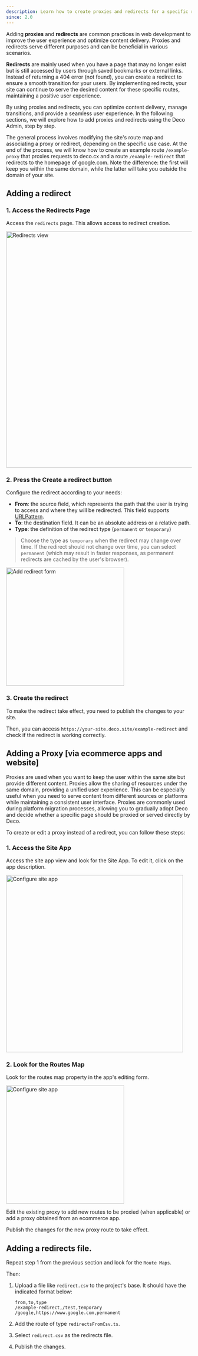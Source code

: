 ```yaml
---
description: Learn how to create proxies and redirects for a specific route
since: 2.0
---
```


Adding **proxies** and **redirects** are common practices in web development to
improve the user experience and optimize content delivery. Proxies and redirects
serve different purposes and can be beneficial in various scenarios.

**Redirects** are mainly used when you have a page that may no longer exist but
is still accessed by users through saved bookmarks or external links. Instead of
returning a 404 error (not found), you can create a redirect to ensure a smooth
transition for your users. By implementing redirects, your site can continue to
serve the desired content for these specific routes, maintaining a positive user
experience.

By using proxies and redirects, you can optimize content delivery, manage
transitions, and provide a seamless user experience. In the following sections,
we will explore how to add proxies and redirects using the Deco Admin, step by
step.

The general process involves modifying the site's route map and associating a
proxy or redirect, depending on the specific use case. At the end of the
process, we will know how to create an example route `/example-proxy` that
proxies requests to deco.cx and a route `/example-redirect` that redirects to
the homepage of google.com. Note the difference: the first will keep you within
the same domain, while the latter will take you outside the domain of your site.

## Adding a redirect

### 1. Access the Redirects Page

Access the `redirects` page. This allows access to redirect creation.

<img width="640" alt="Redirects view" src="/docs/cms-capabilities/redirects/redirects1.png">

### 2. Press the Create a redirect button

Configure the redirect according to your needs:

- **From**: the source field, which represents the path that the user is trying
  to access and where they will be redirected. This field supports
  [URLPattern](http://mdn.io/urlpattern).
- **To**: the destination field. It can be an absolute address or a relative
  path.
- **Type**: the definition of the redirect type (`permanent` or `temporary`)

> Choose the type as `temporary` when the redirect may change over time. If the
> redirect should not change over time, you can select `permanent` (which may
> result in faster responses, as permanent redirects are cached by the user's
> browser).

<img width="320" alt="Add redirect form" src="/docs/cms-capabilities/redirects/redirects2.png">

### 3. Create the redirect

To make the redirect take effect, you need to publish the changes to your site.

Then, you can access `https://your-site.deco.site/example-redirect` and check if
the redirect is working correctly.

## Adding a Proxy \[via ecommerce apps and website\]

Proxies are used when you want to keep the user within the same site but provide
different content. Proxies allow the sharing of resources under the same domain,
providing a unified user experience. This can be especially useful when you need
to serve content from different sources or platforms while maintaining a
consistent user interface. Proxies are commonly used during platform migration
processes, allowing you to gradually adopt Deco and decide whether a specific
page should be proxied or served directly by Deco.

To create or edit a proxy instead of a redirect, you can follow these steps:

### 1. Access the Site App

Access the site app view and look for the Site App. To edit it, click on the app
description.

<img width="480" alt="Configure site app" src="/docs/cms-capabilities/redirects/proxies1.png">

### 2. Look for the Routes Map

Look for the routes map property in the app's editing form.

<img width="320" alt="Configure site app" src="/docs/cms-capabilities/redirects/proxies2.png">

Edit the existing proxy to add new routes to be proxied (when applicable) or add
a proxy obtained from an ecommerce app.

Publish the changes for the new proxy route to take effect.

## Adding a redirects file.

Repeat step 1 from the previous section and look for the `Route Maps`.

Then:

1. Upload a file like `redirect.csv` to the project's base. It should have the
   indicated format below:

   ```
   from,to,type
   /example-redirect,/test,temporary
   /google,https://www.google.com,permanent
   ```

2. Add the route of type `redirectsFromCsv.ts`.

3. Select `redirect.csv` as the redirects file.

4. Publish the changes.
